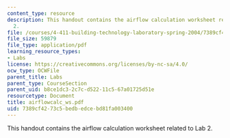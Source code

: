 ```yaml
---
content_type: resource
description: This handout contains the airflow calculation worksheet related to Lab
  2.
file: /courses/4-411-building-technology-laboratory-spring-2004/7389cf4273c5bedbedcebd81fa003400_airflowcalc_ws.pdf
file_size: 59879
file_type: application/pdf
learning_resource_types:
- Labs
license: https://creativecommons.org/licenses/by-nc-sa/4.0/
ocw_type: OCWFile
parent_title: Labs
parent_type: CourseSection
parent_uid: b8ce1dc3-2c7c-d522-11c5-67a01725d51e
resourcetype: Document
title: airflowcalc_ws.pdf
uid: 7389cf42-73c5-bedb-edce-bd81fa003400
---
```

This handout contains the airflow calculation worksheet related to Lab 2.